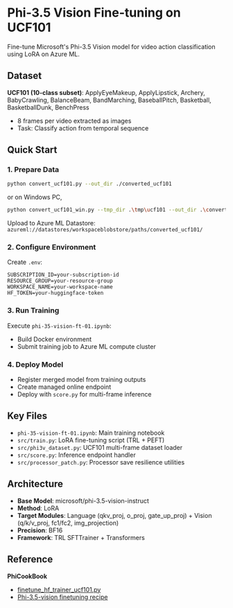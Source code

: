 # Phi-3.5 Vision Fine-tuning on UCF101

Fine-tune Microsoft's Phi-3.5 Vision model for video action classification using LoRA on Azure ML.

## Dataset

**UCF101 (10-class subset)**: ApplyEyeMakeup, ApplyLipstick, Archery, BabyCrawling, BalanceBeam, BandMarching, BaseballPitch, Basketball, BasketballDunk, BenchPress

- 8 frames per video extracted as images
- Task: Classify action from temporal sequence

## Quick Start

### 1. Prepare Data
```bash
python convert_ucf101.py --out_dir ./converted_ucf101
```
or on Windows PC,
```bash
python convert_ucf101_win.py --tmp_dir .\tmp\ucf101 --out_dir .\converted_ucf101"
```

Upload to Azure ML Datastore: `azureml://datastores/workspaceblobstore/paths/converted_ucf101/`
<br>

### 2. Configure Environment
Create `.env`:
```
SUBSCRIPTION_ID=your-subscription-id
RESOURCE_GROUP=your-resource-group
WORKSPACE_NAME=your-workspace-name
HF_TOKEN=your-huggingface-token
```

### 3. Run Training
Execute `phi-35-vision-ft-01.ipynb`:
- Build Docker environment
- Submit training job to Azure ML compute cluster

### 4. Deploy Model
- Register merged model from training outputs
- Create managed online endpoint
- Deploy with `score.py` for multi-frame inference

## Key Files

- `phi-35-vision-ft-01.ipynb`: Main training notebook
- `src/train.py`: LoRA fine-tuning script (TRL + PEFT)
- `src/phi3v_dataset.py`: UCF101 multi-frame dataset loader
- `src/score.py`: Inference endpoint handler
- `src/processor_patch.py`: Processor save resilience utilities

## Architecture

- **Base Model**: microsoft/phi-3.5-vision-instruct
- **Method**: LoRA
- **Target Modules**: Language (qkv_proj, o_proj, gate_up_proj) + Vision (q/k/v_proj, fc1/fc2, img_projection)
- **Precision**: BF16
- **Framework**: TRL SFTTrainer + Transformers

## Reference
**PhiCookBook**
- [finetune_hf_trainer_ucf101.py](https://github.com/microsoft/PhiCookBook/blob/main/code/04.Finetuning/vision_finetuning/finetune_hf_trainer_ucf101.py)
- [Phi-3.5-vision finetuning recipe](https://github.com/microsoft/PhiCookBook/blob/main/md/03.FineTuning/FineTuning_Vision.md)
